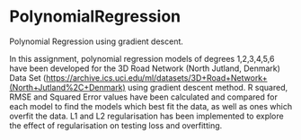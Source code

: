 # PolynomialRegression
Polynomial Regression using gradient descent.

In this assignment, polynomial regression models of degrees 1,2,3,4,5,6 have been developed for the 3D Road Network (North Jutland, Denmark) Data Set (https://archive.ics.uci.edu/ml/datasets/3D+Road+Network+(North+Jutland%2C+Denmark)  using gradient descent method. R squared, RMSE and Squared Error values have been calculated and compared for each model to find the models which best fit the data, as well as ones which overfit the data. L1 and L2 regularisation has been implemented to explore the effect of regularisation on testing loss and overfitting.

